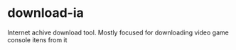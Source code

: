 # download-ia
Internet achive download tool. Mostly focused for downloading video game console itens from it
